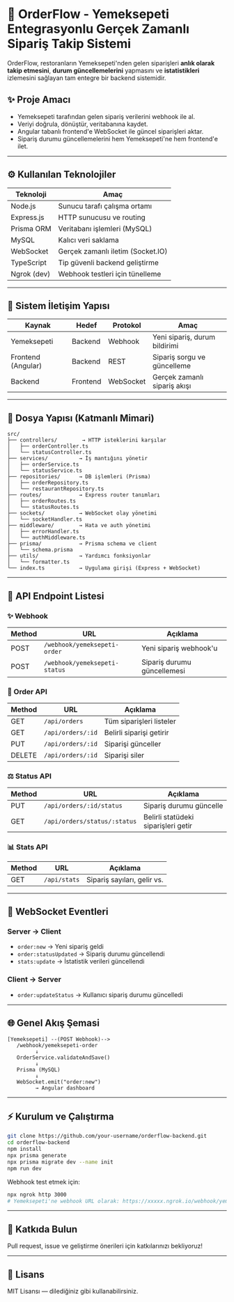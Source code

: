 
# 🍔 OrderFlow - Yemeksepeti Entegrasyonlu Gerçek Zamanlı Sipariş Takip Sistemi

OrderFlow, restoranların Yemeksepeti'nden gelen siparişleri **anlık olarak takip etmesini**, **durum güncellemelerini** yapmasını ve **istatistikleri** izlemesini sağlayan tam entegre bir backend sistemidir.

## ✨ Proje Amacı

* Yemeksepeti tarafından gelen sipariş verilerini webhook ile al.
* Veriyi doğrula, dönüştür, veritabanına kaydet.
* Angular tabanlı frontend'e WebSocket ile güncel siparişleri aktar.
* Sipariş durumu güncellemelerini hem Yemeksepeti'ne hem frontend'e ilet.

---

## ⚙️ Kullanılan Teknolojiler

| Teknoloji   | Amaç                              |
| ----------- | --------------------------------- |
| Node.js     | Sunucu tarafı çalışma ortamı      |
| Express.js  | HTTP sunucusu ve routing          |
| Prisma ORM  | Veritabanı işlemleri (MySQL)      |
| MySQL       | Kalıcı veri saklama               |
| WebSocket   | Gerçek zamanlı iletim (Socket.IO) |
| TypeScript  | Tip güvenli backend geliştirme    |
| Ngrok (dev) | Webhook testleri için tünelleme   |

---

## 🔄 Sistem İletişim Yapısı

| Kaynak             | Hedef    | Protokol  | Amaç                          |
| ------------------ | -------- | --------- | ----------------------------- |
| Yemeksepeti        | Backend  | Webhook   | Yeni sipariş, durum bildirimi |
| Frontend (Angular) | Backend  | REST      | Sipariş sorgu ve güncelleme   |
| Backend            | Frontend | WebSocket | Gerçek zamanlı sipariş akışı  |

---

## 📁 Dosya Yapısı (Katmanlı Mimari)

```
src/
├── controllers/        → HTTP isteklerini karşılar
│   ├── orderController.ts
│   └── statusController.ts
├── services/          → İş mantığını yönetir
│   ├── orderService.ts
│   └── statusService.ts
├── repositories/      → DB işlemleri (Prisma)
│   ├── orderRepository.ts
│   └── restaurantRepository.ts
├── routes/            → Express router tanımları
│   ├── orderRoutes.ts
│   └── statusRoutes.ts
├── sockets/           → WebSocket olay yönetimi
│   └── socketHandler.ts
├── middleware/        → Hata ve auth yönetimi
│   ├── errorHandler.ts
│   └── authMiddleware.ts
├── prisma/            → Prisma schema ve client
│   └── schema.prisma
├── utils/             → Yardımcı fonksiyonlar
│   └── formatter.ts
└── index.ts           → Uygulama girişi (Express + WebSocket)
```

---

## 🚪 API Endpoint Listesi

### ✨ Webhook

| Method | URL                           | Açıklama                    |
| ------ | ----------------------------- | --------------------------- |
| POST   | `/webhook/yemeksepeti-order`  | Yeni sipariş webhook'u      |
| POST   | `/webhook/yemeksepeti-status` | Sipariş durumu güncellemesi |

### 🍔 Order API

| Method | URL               | Açıklama                 |
| ------ | ----------------- | ------------------------ |
| GET    | `/api/orders`     | Tüm siparişleri listeler |
| GET    | `/api/orders/:id` | Belirli siparişi getirir |
| PUT    | `/api/orders/:id` | Siparişi günceller       |
| DELETE | `/api/orders/:id` | Siparişi siler           |

### ⚖️ Status API

| Method | URL                          | Açıklama                            |
| ------ | ---------------------------- | ----------------------------------- |
| PUT    | `/api/orders/:id/status`     | Sipariş durumu güncelle             |
| GET    | `/api/orders/status/:status` | Belirli statüdeki siparişleri getir |

### 📊 Stats API

| Method | URL          | Açıklama                    |
| ------ | ------------ | --------------------------- |
| GET    | `/api/stats` | Sipariş sayıları, gelir vs. |

---

## 🔌 WebSocket Eventleri

### Server → Client

* `order:new` → Yeni sipariş geldi
* `order:statusUpdated` → Sipariş durumu güncellendi
* `stats:update` → İstatistik verileri güncellendi

### Client → Server

* `order:updateStatus` → Kullanıcı sipariş durumu güncelledi

---

## 🌐 Genel Akış Şemasi

```
[Yemeksepeti] --(POST Webhook)-->
   /webhook/yemeksepeti-order
         ↓
   OrderService.validateAndSave()
         ↓
   Prisma (MySQL)
         ↓
   WebSocket.emit("order:new")
         → Angular dashboard
```

---

## ⚡ Kurulum ve Çalıştırma

```bash
git clone https://github.com/your-username/orderflow-backend.git
cd orderflow-backend
npm install
npx prisma generate
npx prisma migrate dev --name init
npm run dev
```

Webhook test etmek için:

```bash
npx ngrok http 3000
# Yemeksepeti'ne webhook URL olarak: https://xxxxx.ngrok.io/webhook/yemeksepeti-order
```

---

## 🚀 Katkıda Bulun

Pull request, issue ve geliştirme önerileri için katkılarınızı bekliyoruz!

---

## 📄 Lisans

MIT Lisansı — dilediğiniz gibi kullanabilirsiniz.
